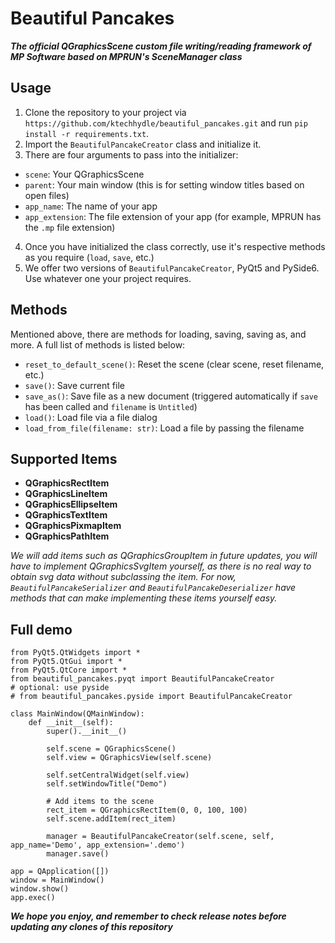 # Beautiful Pancakes
***The official QGraphicsScene custom file writing/reading framework of MP Software based on MPRUN's SceneManager class***

## Usage
1. Clone the repository to your project via 
`https://github.com/ktechhydle/beautiful_pancakes.git` and run `pip install -r requirements.txt`.
2. Import the `BeautifulPancakeCreator` class and initialize it.
3. There are four arguments to pass into the initializer:

- `scene`: Your QGraphicsScene
- `parent`: Your main window (this is for setting window titles based on open files)
- `app_name`: The name of your app
- `app_extension`: The file extension of your app (for example, MPRUN has the `.mp` file extension)

4. Once you have initialized the class correctly, use it's respective methods as you require (`load`, `save`, etc.)
5. We offer two versions of `BeautifulPancakeCreator`, PyQt5 and PySide6. Use whatever one your project requires.

## Methods
Mentioned above, there are methods for loading, saving, saving as, and more. A full list of methods is 
listed below:
- `reset_to_default_scene()`: Reset the scene (clear scene, reset filename, etc.)
- `save()`: Save current file
- `save_as()`: Save file as a new document (triggered automatically if `save` has been called and `filename` is `Untitled`)
- `load()`: Load file via a file dialog
- `load_from_file(filename: str)`: Load a file by passing the filename

## Supported Items
- **QGraphicsRectItem**
- **QGraphicsLineItem**
- **QGraphicsEllipseItem**
- **QGraphicsTextItem**
- **QGraphicsPixmapItem**
- **QGraphicsPathItem**

*We will add items such as QGraphicsGroupItem in future updates, you will have to implement QGraphicsSvgItem yourself,
as there is no real way to obtain svg data without subclassing the item.  For now, `BeautifulPancakeSerializer` and 
`BeautifulPancakeDeserializer` have methods that can make implementing these items yourself easy.*

## Full demo
```
from PyQt5.QtWidgets import *
from PyQt5.QtGui import *
from PyQt5.QtCore import *
from beautiful_pancakes.pyqt import BeautifulPancakeCreator
# optional: use pyside
# from beautiful_pancakes.pyside import BeautifulPancakeCreator

class MainWindow(QMainWindow):
    def __init__(self):
        super().__init__()
        
        self.scene = QGraphicsScene()
        self.view = QGraphicsView(self.scene)
        
        self.setCentralWidget(self.view)
        self.setWindowTitle("Demo")

        # Add items to the scene
        rect_item = QGraphicsRectItem(0, 0, 100, 100)
        self.scene.addItem(rect_item)
        
        manager = BeautifulPancakeCreator(self.scene, self, app_name='Demo', app_extension='.demo')
        manager.save()

app = QApplication([])
window = MainWindow()
window.show()
app.exec()
```

***We hope you enjoy, and remember to check release notes before updating any clones of this repository***
